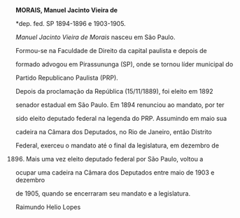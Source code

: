 **MORAIS, Manuel Jacinto Vieira de**



\*dep. fed. SP 1894-1896 e 1903-1905.



*Manuel Jacinto Vieira de Morais* nasceu em São Paulo.



Formou-se na Faculdade de Direito da capital paulista e depois de

formado advogou em Pirassununga (SP), onde se tornou líder municipal do

Partido Republicano Paulista (PRP).



Depois da proclamação da República (15/11/1889), foi eleito em 1892

senador estadual em São Paulo. Em 1894 renunciou ao mandato, por ter

sido eleito deputado federal na legenda do PRP. Assumindo em maio sua

cadeira na Câmara dos Deputados, no Rio de Janeiro, então Distrito

Federal, exerceu o mandato até o final da legislatura, em dezembro de

1896. Mais uma vez eleito deputado federal por São Paulo, voltou a

ocupar uma cadeira na Câmara dos Deputados entre maio de 1903 e dezembro

de 1905, quando se encerraram seu mandato e a legislatura.



Raimundo Helio Lopes



